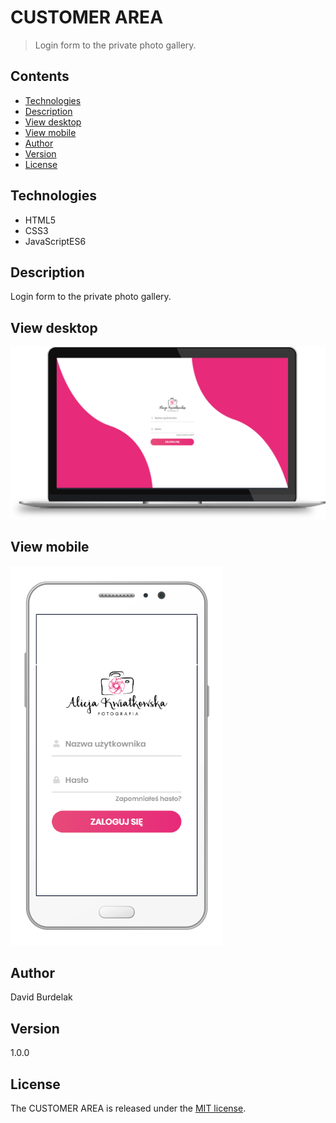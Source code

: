 # CUSTOMER AREA

> Login form to the private photo gallery.

## Contents

- [Technologies](#technologies)
- [Description](#description)
- [View desktop](#view-dekstop)
- [View mobile](#view-mobile)
- [Author](#author)
- [Version](#version)
- [License](#license)

## Technologies

- HTML5 
- CSS3 
- JavaScriptES6

## Description

Login form to the private photo gallery.

## View desktop
![customer_area-dekstop](img/customer_area-desktop.png)

## View mobile

![customer_area-mobile](img/customer_area-mobile.png)

## Author

David Burdelak

## Version

1.0.0

## License

The CUSTOMER AREA is released under the
[MIT license](https://opensource.org/licenses/MIT).
